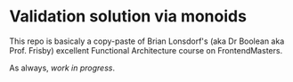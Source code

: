 # Validation solution via monoids

This repo is basicaly a copy-paste of Brian Lonsdorf's (aka Dr Boolean aka Prof. Frisby) excellent Functional Architecture course on FrontendMasters.

As always, *work in progress*.
